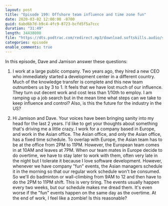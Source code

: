 ```yaml
---
layout: post
title: "Episode 199: Offshore team influence and time zone fun"
date: 2020-03-02 12:00:00 -0700
guid: 6abd6b7d-b9c4-4fc9-8723-bcfd5f5a7ccc
duration: "31:49"
length: 34438098
file: "https://dts.podtrac.com/redirect.mp3/download.softskills.audio/sse-199.mp3"
categories: episode
enable_comments: true
---
```


In this episode, Dave and Jamison answer these questions:

1. I work at a large public company. Two years ago, they hired a new CEO who immediately started a development center in a different country. Much of the knowledge transfer is complete and this new team outnumbers us by 3 to 1. It feels that we have lost much of our influence. They turn out decent work and cost less than 1/10th to employ. I am ramping up a job search but in the mean time what steps can we take to keep influence and control? Also, is this the future for the industry in the US?


2. Hi Jamison and Dave.
   Your voices have been bringing sanity into my head for the last 2 years.
   I'd like to get your thoughts about something that's driving me a little crazy.
   I work for a company based in Europe, and work in the Asian office. The Asian office, and only the Asian office, has a fixed time schedule. To overlap with Europe, the Asian team has to be at the office from 2PM to 11PM. However, the European team comes in at 10AM and leaves at 7PM.
   When our team mates in Europe decide to do overtime, we have to stay later to work with them, often very late in the night but I tolerate it because I love software development. However, whenever we have company "fun" events, the Asian managers schedule it in the morning so that our regular work schedule won't be consumed. So we'll do badminton or wall-climbing from 9AM to 12 and then have to do the 2PM to 11PM shift. This is very tiring. The events usually happen every two weeks, but our schedule makes me dread them. It's even worse if the "fun" events happen on the same day as the overtime. At the end of work, I feel like a zombie! Is this reasonable?
